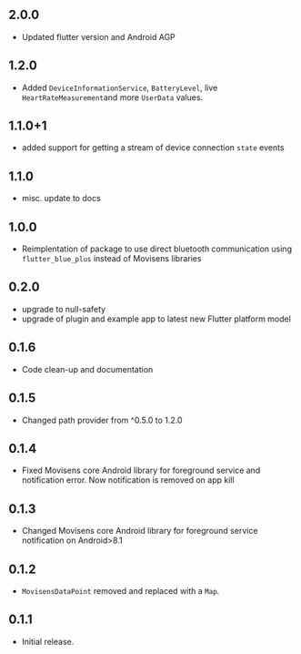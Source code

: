 ## 2.0.0

- Updated flutter version and Android AGP

## 1.2.0

- Added `DeviceInformationService`, `BatteryLevel`, live `HeartRateMeasurement`and more `UserData` values.

## 1.1.0+1

- added support for getting a stream of device connection `state` events

## 1.1.0

- misc. update to docs

## 1.0.0

- Reimplentation of package to use direct bluetooth communication using `flutter_blue_plus` instead of Movisens libraries

## 0.2.0

- upgrade to null-safety
- upgrade of plugin and example app to latest new Flutter platform model

## 0.1.6

- Code clean-up and documentation

## 0.1.5

- Changed path provider from ^0.5.0 to 1.2.0

## 0.1.4

- Fixed Movisens core Android library for foreground service and notification error. Now notification is removed on app kill

## 0.1.3

- Changed Movisens core Android library for foreground service notification on Android>8.1

## 0.1.2

- `MovisensDataPoint` removed and replaced with a `Map`.

## 0.1.1

- Initial release.
